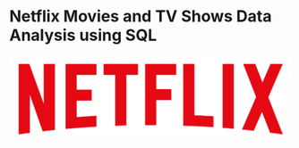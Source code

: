 # Netflix Movies and TV Shows Data Analysis using SQL

![Netflix Logo](https://github.com/Arshad-Munir1/netflix_sql_project/blob/main/logo.png)
